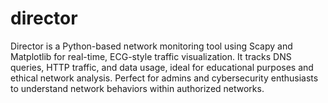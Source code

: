 # director
Director is a Python-based network monitoring tool using Scapy and Matplotlib for real-time, ECG-style traffic visualization. It tracks DNS queries, HTTP traffic, and data usage, ideal for educational purposes and ethical network analysis. Perfect for admins and cybersecurity enthusiasts to understand network behaviors within authorized networks.
